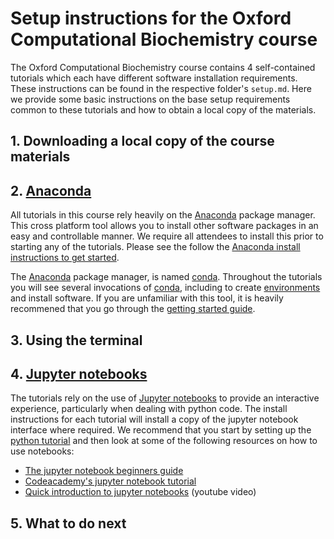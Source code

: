 # Setup instructions for the Oxford Computational Biochemistry course

The Oxford Computational Biochemistry course contains 4 self-contained tutorials which each have different software installation requirements. These instructions can be found in the respective folder's `setup.md`. Here we provide some basic instructions on the base setup requirements common to these tutorials and how to obtain a local copy of the materials.

## 1. Downloading a local copy of the course materials

## 2. [Anaconda](https://www.anaconda.com/products/individual)

All tutorials in this course rely heavily on the [Anaconda](https://www.anaconda.com/products/individual) package manager. This cross platform tool allows you to install other software packages in an easy and controllable manner. We require all attendees to install this prior to starting any of the tutorials. Please see the follow the [Anaconda install instructions to get started](https://www.anaconda.com/products/individual).

The [Anaconda](https://www.anaconda.com/products/individual) package manager, is named [conda](https://docs.conda.io/en/latest/). Throughout the tutorials you will see several invocations of [conda](https://docs.conda.io/en/latest/), including to create [environments](https://docs.conda.io/projects/conda/en/latest/user-guide/getting-started.html#managing-envs) and install software. If you are unfamiliar with this tool, it is heavily recommened that you go through the [getting started guide](https://docs.conda.io/projects/conda/en/latest/user-guide/getting-started.html).

## 3. Using the terminal

## 4. [Jupyter notebooks](https://jupyter.org/)

The tutorials rely on the use of [Jupyter notebooks](https://jupyter.org/) to provide an interactive experience, particularly when dealing with python code. The install instructions for each tutorial will install a copy of the jupyter notebook interface where required. We recommend that you start by setting up the [python tutorial](./tutorials/Python/setup.md) and then look at some of the following resources on how to use notebooks:

- [The jupyter notebook beginners guide](https://jupyter-notebook-beginner-guide.readthedocs.io/en/latest/execute.html)
- [Codeacademy's jupyter notebook tutorial](https://www.codecademy.com/articles/how-to-use-jupyter-notebooks)
- [Quick introduction to jupyter notebooks](https://www.youtube.com/watch?v=jZ952vChhuI) (youtube video)

## 5. What to do next
